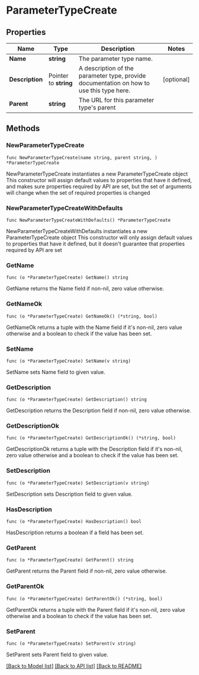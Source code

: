 # ParameterTypeCreate

## Properties

Name | Type | Description | Notes
------------ | ------------- | ------------- | -------------
**Name** | **string** | The parameter type name. | 
**Description** | Pointer to **string** | A description of the parameter type, provide documentation on how to use this type here. | [optional] 
**Parent** | **string** | The URL for this parameter type&#39;s parent | 

## Methods

### NewParameterTypeCreate

`func NewParameterTypeCreate(name string, parent string, ) *ParameterTypeCreate`

NewParameterTypeCreate instantiates a new ParameterTypeCreate object
This constructor will assign default values to properties that have it defined,
and makes sure properties required by API are set, but the set of arguments
will change when the set of required properties is changed

### NewParameterTypeCreateWithDefaults

`func NewParameterTypeCreateWithDefaults() *ParameterTypeCreate`

NewParameterTypeCreateWithDefaults instantiates a new ParameterTypeCreate object
This constructor will only assign default values to properties that have it defined,
but it doesn't guarantee that properties required by API are set

### GetName

`func (o *ParameterTypeCreate) GetName() string`

GetName returns the Name field if non-nil, zero value otherwise.

### GetNameOk

`func (o *ParameterTypeCreate) GetNameOk() (*string, bool)`

GetNameOk returns a tuple with the Name field if it's non-nil, zero value otherwise
and a boolean to check if the value has been set.

### SetName

`func (o *ParameterTypeCreate) SetName(v string)`

SetName sets Name field to given value.


### GetDescription

`func (o *ParameterTypeCreate) GetDescription() string`

GetDescription returns the Description field if non-nil, zero value otherwise.

### GetDescriptionOk

`func (o *ParameterTypeCreate) GetDescriptionOk() (*string, bool)`

GetDescriptionOk returns a tuple with the Description field if it's non-nil, zero value otherwise
and a boolean to check if the value has been set.

### SetDescription

`func (o *ParameterTypeCreate) SetDescription(v string)`

SetDescription sets Description field to given value.

### HasDescription

`func (o *ParameterTypeCreate) HasDescription() bool`

HasDescription returns a boolean if a field has been set.

### GetParent

`func (o *ParameterTypeCreate) GetParent() string`

GetParent returns the Parent field if non-nil, zero value otherwise.

### GetParentOk

`func (o *ParameterTypeCreate) GetParentOk() (*string, bool)`

GetParentOk returns a tuple with the Parent field if it's non-nil, zero value otherwise
and a boolean to check if the value has been set.

### SetParent

`func (o *ParameterTypeCreate) SetParent(v string)`

SetParent sets Parent field to given value.



[[Back to Model list]](../README.md#documentation-for-models) [[Back to API list]](../README.md#documentation-for-api-endpoints) [[Back to README]](../README.md)



